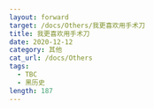 ```yaml
---
layout: forward
target: /docs/Others/我更喜欢用手术刀
title: 我更喜欢用手术刀
date: 2020-12-12
category: 其他
cat_url: /docs/Others
tags: 
  - TBC
  - 黑历史
length: 187
---
```



